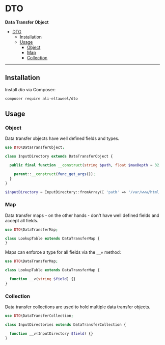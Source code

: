 # DTO

**Data Transfer Object**

- [DTO](#dto)
  - [Installation](#installation)
  - [Usage](#usage)
    - [Object](#object)
    - [Map](#map)
    - [Collection](#collection)

***

## Installation

Install *dto* via Composer:

```bash
composer require ali-eltaweel/dto
```

## Usage

### Object

Data transfer objects have well defined fields and types.

```php
use DTO\DataTransferObject;

class InputDirectory extends DataTransferObject {

  public final function __construct(string $path, float $maxDepth = 32, bool $followSymlinks = true) {

    parent::__construct(func_get_args());
  }
}
```

```php
$inputDirectory = InputDirectory::fromArray([ 'path' => '/var/www/html' ]);
```

### Map

Data transfer maps - on the other hands - don't have well defined fields and accept all fields.

```php
use DTO\DataTransferMap;

class LookupTable extends DataTransferMap {
}
```

Maps can enforce a type for all fields via the `__v` method:

```php
use DTO\DataTransferMap;

class LookupTable extends DataTransferMap {

  function __v(string $field) {}
}
```

### Collection

Data transfer collections are used to hold multiple data transfer objects.

```php
use DTO\DataTransferCollection;

class InputDirectories extends DataTransferCollection {

  function __v(InputDirectory $field) {}
}
```
